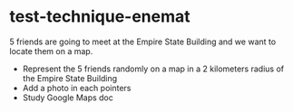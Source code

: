 # test-technique-enemat

5 friends are going to meet at the Empire State Building and we want to locate them on a map.
- Represent the 5 friends randomly on a map in a 2 kilometers radius of the Empire State Building
- Add a photo in each pointers
- Study Google Maps doc
